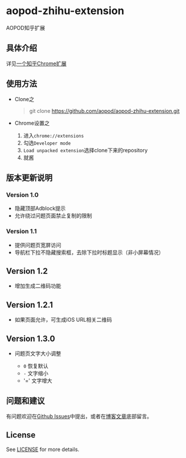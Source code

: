 # aopod-zhihu-extension
AOPOD知乎扩展

## 具体介绍

详见[一个知乎Chrome扩展](http://www.aopod.com/2017/03/05/zhihu-extension/)

## 使用方法

- Clone之
	
	> git clone https://github.com/aopod/aopod-zhihu-extension.git

- Chrome设置之

	1. 进入`chrome://extensions`
	2. 勾选`Developer mode`
	3. `Load unpacked extension`选择clone下来的repository
	4. 就酱

## 版本更新说明

### Version 1.0

- 隐藏顶部Adblock提示
- 允许绕过问题页面禁止复制的限制

### Version 1.1

- 提供问题页宽屏访问
- 导航栏下拉不隐藏搜索框，去除下拉时标题显示（非小屏幕情况）

## Version 1.2

- 增加生成二维码功能

## Version 1.2.1

- 如果页面允许，可生成iOS URL相关二维码

## Version 1.3.0

- 问题页文字大小调整
	
	* `0` 恢复默认
	* `-` 文字缩小
	* '=' 文字增大

## 问题和建议

有问题欢迎在[Github Issues](https://github.com/aopod/aopod-zhihu-extension/issues)中提出，或者在[博客文章](http://www.aopod.com/2017/03/05/zhihu-extension/)底部留言。

## License

See [LICENSE](https://github.com/aopod/aopod-zhihu-extension/blob/master/LICENSE) for more details.
